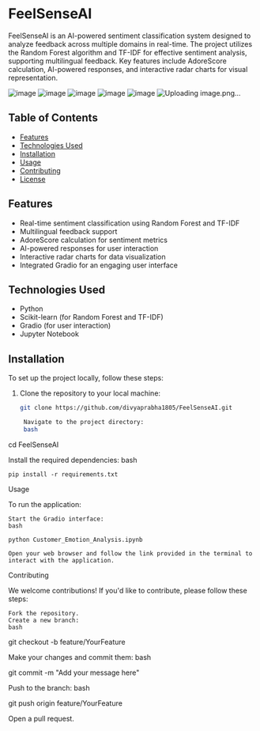 # FeelSenseAI

FeelSenseAI is an AI-powered sentiment classification system designed to analyze feedback across multiple domains in real-time. The project utilizes the Random Forest algorithm and TF-IDF for effective sentiment analysis, supporting multilingual feedback. Key features include AdoreScore calculation, AI-powered responses, and interactive radar charts for visual representation.

![image](https://github.com/user-attachments/assets/865023b2-5b93-4100-aeb8-58a9430694e4)
![image](https://github.com/user-attachments/assets/5685e4f0-e6b1-4739-8b92-d5f8b13accaa)
![image](https://github.com/user-attachments/assets/2a2c3c53-d0bd-4870-8dbd-bf9eb535280d)
![image](https://github.com/user-attachments/assets/d2b6fc26-2a30-4469-b6af-85ed9ae823f6)
![image](https://github.com/user-attachments/assets/0598fa6d-25f7-423b-9309-9e071f6bf9f7)
![Uploading image.png…]()
## Table of Contents

- [Features](#features)
- [Technologies Used](#technologies-used)
- [Installation](#installation)
- [Usage](#usage)
- [Contributing](#contributing)
- [License](#license)

## Features

- Real-time sentiment classification using Random Forest and TF-IDF
- Multilingual feedback support
- AdoreScore calculation for sentiment metrics
- AI-powered responses for user interaction
- Interactive radar charts for data visualization
- Integrated Gradio for an engaging user interface

## Technologies Used

- Python
- Scikit-learn (for Random Forest and TF-IDF)
- Gradio (for user interaction)
- Jupyter Notebook

## Installation

To set up the project locally, follow these steps:

1. Clone the repository to your local machine:
   ```bash
   git clone https://github.com/divyaprabha1805/FeelSenseAI.git

    Navigate to the project directory:
    bash

cd FeelSenseAI

Install the required dependencies:
bash

    pip install -r requirements.txt

Usage

To run the application:

    Start the Gradio interface:
    bash

    python Customer_Emotion_Analysis.ipynb

    Open your web browser and follow the link provided in the terminal to interact with the application.

Contributing

We welcome contributions! If you'd like to contribute, please follow these steps:

    Fork the repository.
    Create a new branch:
    bash

git checkout -b feature/YourFeature

Make your changes and commit them:
bash

git commit -m "Add your message here"

Push to the branch:
bash

git push origin feature/YourFeature

Open a pull request.



